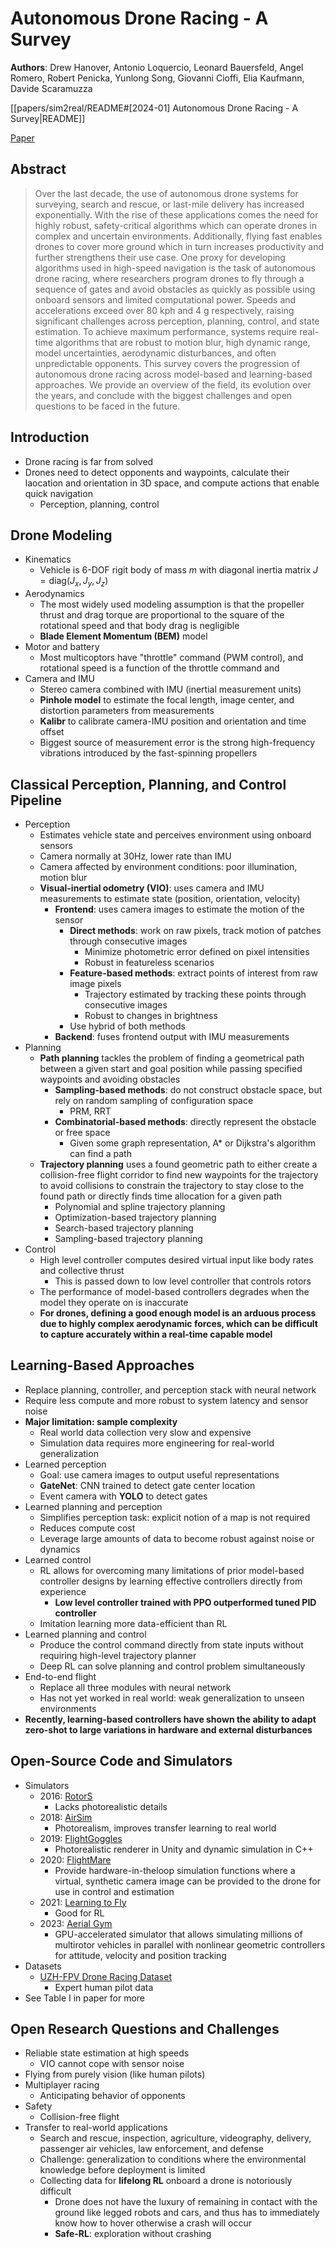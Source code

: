 # Autonomous Drone Racing - A Survey

**Authors**: Drew Hanover, Antonio Loquercio, Leonard Bauersfeld, Angel Romero, Robert Penicka, Yunlong Song, Giovanni Cioffi, Elia Kaufmann, Davide Scaramuzza

[[papers/sim2real/README#[2024-01] Autonomous Drone Racing - A Survey|README]]

[Paper](http://arxiv.org/abs/2301.01755)

## Abstract

> Over the last decade, the use of autonomous drone systems for surveying, search and rescue, or last-mile delivery has increased exponentially. With the rise of these applications comes the need for highly robust, safety-critical algorithms which can operate drones in complex and uncertain environments. Additionally, flying fast enables drones to cover more ground which in turn increases productivity and further strengthens their use case. One proxy for developing algorithms used in high-speed navigation is the task of autonomous drone racing, where researchers program drones to fly through a sequence of gates and avoid obstacles as quickly as possible using onboard sensors and limited computational power. Speeds and accelerations exceed over 80 kph and 4 g respectively, raising significant challenges across perception, planning, control, and state estimation. To achieve maximum performance, systems require real-time algorithms that are robust to motion blur, high dynamic range, model uncertainties, aerodynamic disturbances, and often unpredictable opponents. This survey covers the progression of autonomous drone racing across model-based and learning-based approaches. We provide an overview of the field, its evolution over the years, and conclude with the biggest challenges and open questions to be faced in the future.

## Introduction

- Drone racing is far from solved
- Drones need to detect opponents and waypoints, calculate their laocation and orientation in 3D space, and compute actions that enable quick navigation
    - Perception, planning, control

## Drone Modeling

- Kinematics
    - Vehicle is 6-DOF rigit body of mass $m$ with diagonal inertia matrix $J=\text{diag}(J_{x}, J_{y}, J_{z})$
- Aerodynamics
    - The most widely used modeling assumption is that the propeller thrust and drag torque are proportional to the square of the rotational speed and that body drag is negligible
    - **Blade Element Momentum (BEM)** model
- Motor and battery
    - Most multicoptors have "throttle" command (PWM control), and rotational speed is a function of the throttle command and
- Camera and IMU
    - Stereo camera combined with IMU (inertial measurement units)
    - **Pinhole model** to estimate the focal length, image center, and distortion parameters from measurements
    - **Kalibr** to calibrate camera-IMU position and orientation and time offset
    - Biggest source of measurement error is the strong high-frequency vibrations introduced by the fast-spinning propellers

## Classical Perception, Planning, and Control Pipeline

- Perception
    - Estimates vehicle state and perceives environment using onboard sensors
    - Camera normally at 30Hz, lower rate than IMU
    - Camera affected by environment conditions: poor illumination, motion blur
    - **Visual-inertial odometry (VIO)**: uses camera and IMU measurements to estimate state (position, orientation, velocity)
        - **Frontend**: uses camera images to estimate the motion of the sensor
            - **Direct methods**: work on raw pixels, track motion of patches through consecutive images
                - Minimize photometric error defined on pixel intensities
                - Robust in featureless scenarios
            - **Feature-based methods**: extract points of interest from raw image pixels
                - Trajectory estimated by tracking these points through consecutive images
                - Robust to changes in brightness
            - Use hybrid of both methods
        - **Backend**: fuses frontend output with IMU measurements
- Planning
    - **Path planning** tackles the problem of finding a geometrical path between a given start and goal position while passing specified waypoints and avoiding obstacles
        - **Sampling-based methods**: do not construct obstacle space, but rely on random sampling of configuration space
            - PRM, RRT
        - **Combinatorial-based methods**: directly represent the obstacle or free space
            - Given some graph representation, A* or Dijkstra's algorithm can find a path
    - **Trajectory planning** uses a found geometric path to either create a collision-free flight corridor to find new waypoints for the trajectory to avoid collisions to constrain the trajectory to stay close to the found path or directly finds time allocation for a given path
        - Polynomial and spline trajectory planning
        - Optimization-based trajectory planning
        - Search-based trajectory planning
        - Sampling-based trajectory planning
- Control
    - High level controller computes desired virtual input like body rates and collective thrust
        - This is passed down to low level controller that controls rotors
    - The performance of model-based controllers degrades when the model they operate on is inaccurate
    - **For drones, defining a good enough model is an arduous process due to highly complex aerodynamic forces, which can be difficult to capture accurately within a real-time capable model**

## Learning-Based Approaches

- Replace planning, controller, and perception stack with neural network
- Require less compute and more robust to system latency and sensor noise
- **Major limitation: sample complexity**
    - Real world data collection very slow and expensive
    - Simulation data requires more engineering for real-world generalization
- Learned perception
    - Goal: use camera images to output useful representations
    - **GateNet**: CNN trained to detect gate center location
    - Event camera with **YOLO** to detect gates
- Learned planning and perception
    - Simplifies perception task: explicit notion of a map is not required
    - Reduces compute cost
    - Leverage large amounts of data to become robust against noise or dynamics
- Learned control
    - RL allows for overcoming many limitations of prior model-based controller designs by learning effective controllers directly from experience
        - **Low level controller trained with PPO outperformed tuned PID controller**
    - Imitation learning more data-efficient than RL
- Learned planning and control
    - Produce the control command directly from state inputs without requiring high-level trajectory planner
    - Deep RL can solve planning and control problem simultaneously
- End-to-end flight
    - Replace all three modules with neural network
    - Has not yet worked in real world: weak generalization to unseen environments
- **Recently, learning-based controllers have shown the ability to adapt zero-shot to large variations in hardware and external disturbances**

## Open-Source Code and Simulators

- Simulators
    - 2016: [RotorS](https://github.com/ethz-asl/rotors_simulator)
        - Lacks photorealistic details
    - 2018: [AirSim](https://github.com/microsoft/AirSim)
        - Photorealism, improves transfer learning to real world
    - 2019: [FlightGoggles](https://github.com/mit-aera/FlightGoggles)
        - Photorealistic renderer in Unity and dynamic simulation in C++
    - 2020: [FlightMare](https://github.com/uzh-rpg/flightmare)
        - Provide hardware-in-theloop simulation functions where a virtual, synthetic camera image can be provided to the drone for use in control and estimation
    - 2021: [Learning to Fly](https://github.com/utiasDSL/gym-pybullet-drones)
        - Good for RL
    - 2023: [Aerial Gym](https://github.com/ntnu-arl/aerial_gym_simulator)
        - GPU-accelerated simulator that allows simulating millions of multirotor vehicles in parallel with nonlinear geometric controllers for attitude, velocity and position tracking
- Datasets
    - [UZH-FPV Drone Racing Dataset](https://fpv.ifi.uzh.ch/)
        - Expert human pilot data
- See Table I in paper for more

## Open Research Questions and Challenges

- Reliable state estimation at high speeds
    - VIO cannot cope with sensor noise
- Flying from purely vision (like human pilots)
- Multiplayer racing
    - Anticipating behavior of opponents
- Safety
    - Collision-free flight
- Transfer to real-world applications
    - Search and rescue, inspection, agriculture, videography, delivery, passenger air vehicles, law enforcement, and defense
    - Challenge: generalization to conditions where the environmental knowledge before deployment is limited
    - Collecting data for **lifelong RL** onboard a drone is notoriously difficult
        - Drone does not have the luxury of remaining in contact with the ground like legged robots and cars, and thus has to immediately know how to hover otherwise a crash will occur
        - **Safe-RL**: exploration without crashing
